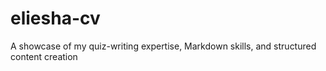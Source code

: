 # eliesha-cv
A showcase of my quiz-writing expertise, Markdown skills, and structured content creation
